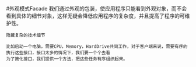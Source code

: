 #外观模式Facade
    我们通过外观的包装，使应用程序只能看到外观对象，而不会看到具体的细节对象，这样无疑会降低应用程序的复杂度，并且提高了程序的可维护性。
    
    隐藏复杂的技术细节

    比如启动一个电脑，需要CPU，Memory，HardDrive共同工作，对于客户端来说，需要有序的执行这些接口，接口太多的情况下，我们要一个个去看
    为了简化接口，我们提供一个方法，把这些任务有序组织起来。
    
    
    






